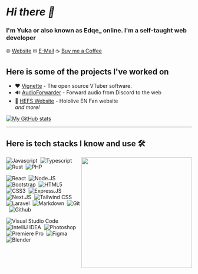 # *Hi there 👋*

### I'm Yuka or also known as Edqe_ online. I'm a self-taught web developer

🌐 [Website](https://edqe.me)
✉ [E-Mail](mailto:hello@edqe.me)
☕ [Buy me a Coffee](https://ko-fi.com/edqe_)

## Here is some of the projects I've worked on

- ❤ [Vignette](https://vignetteapp.org) - The open source VTuber software.
- 🔊 [AudioForwarder](https://github.com/Edqe14/AudioForwarder) - Forward audio from Discord to the web
- 🦈 [HEFS Website](https://github.com/GoldElysium/hefs-website) - Hololive EN Fan website  
*and more!*

[![My GitHub stats](https://github-readme-stats.vercel.app/api?username=Edqe14)](https://github.com/anuraghazra/github-readme-stats)

---

## Here is tech stacks I know and use 🛠

<img src="https://github-readme-stats.vercel.app/api/top-langs/?username=edqe14&langs_count=10" align="right" width="300px">

![Javascript](https://img.shields.io/badge/-Javascript-2f1a47?style=flat&logo=javascript)&nbsp;
![Typescript](https://img.shields.io/badge/-Typescript-2f1a47?style=flat&logo=typescript)&nbsp;
![Rust](https://img.shields.io/badge/-Rust-2f1a47?style=flat&logo=rust)&nbsp;
![PHP](https://img.shields.io/badge/-PHP-2f1a47?style=flat&logo=php)&nbsp;

![React](https://img.shields.io/badge/-React-2f1a47?style=flat&logo=react)&nbsp;
![Node.JS](https://img.shields.io/badge/-Node.JS-2f1a47?style=flat&logo=node.js)&nbsp;
![Bootstrap](https://img.shields.io/badge/-Bootstrap-2f1a47?style=flat&logo=bootstrap)&nbsp;
![HTML5](https://img.shields.io/badge/-HTML5-2f1a47?style=flat&logo=html5)&nbsp;  
![CSS3](https://img.shields.io/badge/-CSS3-2f1a47?style=flat&logo=css3&logoColor=039be5)&nbsp;
![Express.JS](https://img.shields.io/badge/-Express-2f1a47?style=flat&logo=express)&nbsp;
![Next.JS](https://img.shields.io/badge/-Next.JS-2f1a47?style=flat&logo=next.js)&nbsp;
![Tailwind CSS](https://img.shields.io/badge/-Tailwind%20CSS-2f1a47?style=flat&logo=tailwindcss)&nbsp;  
![Laravel](https://img.shields.io/badge/-Laravel-2f1a47?style=flat&logo=Laravel)&nbsp;
![Markdown](https://img.shields.io/badge/-Markdown-2f1a47?style=flat&logo=markdown)&nbsp;
![Git](https://img.shields.io/badge/-Git-2f1a47?style=flat&logo=git)&nbsp;
![Github](https://img.shields.io/badge/-Github-2f1a47?style=flat&logo=github)&nbsp;

![Visual Studio Code](https://img.shields.io/badge/-Visual%20Studio%20Code-2f1a47?style=flat&logo=visualstudiocode)&nbsp;
![IntelliJ IDEA](https://img.shields.io/badge/-IntelliJ%20IDEA-2f1a47?style=flat&logo=intellijidea)&nbsp;
![Photoshop](https://img.shields.io/badge/-Photoshop-2f1a47?style=flat&logo=adobephotoshop)&nbsp;  
![Premiere Pro](https://img.shields.io/badge/-Premiere%20Pro-2f1a47?style=flat&logo=adobepremierepro)&nbsp;
![Figma](https://img.shields.io/badge/-Figma-2f1a47?style=flat&logo=figma)&nbsp;
![Blender](https://img.shields.io/badge/-Blender-2f1a47?style=flat&logo=blender)&nbsp;
